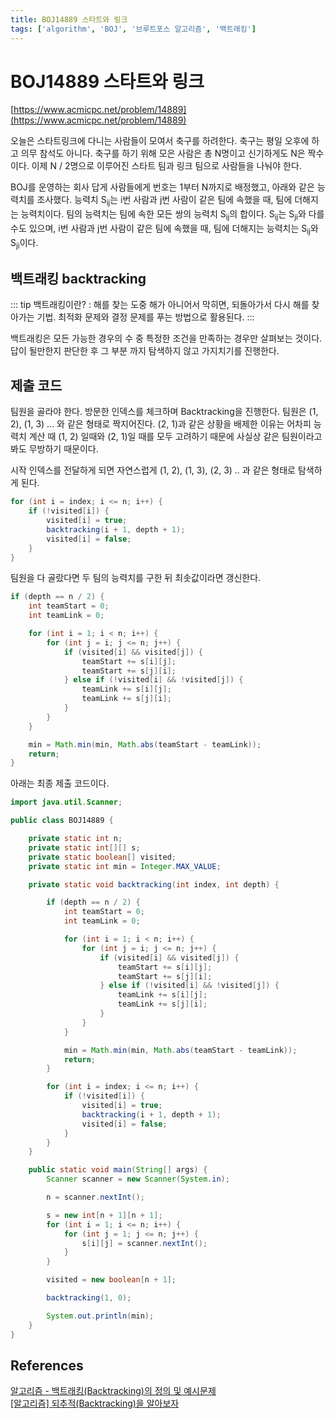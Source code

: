 ```yaml
---
title: BOJ14889 스타트와 링크
tags: ['algorithm', 'BOJ', '브루트포스 알고리즘', '백트래킹']
---
```


# BOJ14889 스타트와 링크

[https://www.acmicpc.net/problem/14889](https://www.acmicpc.net/problem/14889)

오늘은 스타트링크에 다니는 사람들이 모여서 축구를 하려한다. 축구는 평일 오후에 하고 의무 참석도 아니다. 축구를 하기 위해 모은 사람은 총 N명이고 신기하게도 N은 짝수이다. 이제 N / 2명으로 이루어진 스타트 팀과 링크 팀으로 사람들을 나눠야 한다.

BOJ를 운영하는 회사 답게 사람들에게 번호는 1부터 N까지로 배정했고, 아래와 같은 능력치를 조사했다. 능력치 S<sub>ij</sub>는 i번 사람과 j번 사람이 같은 팀에 속했을 때, 팀에 더해지는 능력치이다. 팀의 능력치는 팀에 속한 모든 쌍의 능력치 S<sub>ij</sub>의 합이다. S<sub>ij</sub>는 S<sub>ji</sub>와 다를 수도 있으며, i번 사람과 j번 사람이 같은 팀에 속했을 때, 팀에 더해지는 능력치는 S<sub>ij</sub>와 S<sub>ji</sub>이다.

## 백트래킹 backtracking

::: tip
백트래킹이란? : 해를 찾는 도중 해가 아니어서 막히면, 되돌아가서 다시 해를 찾아가는 기법. 최적화 문제와 결정 문제를 푸는 방법으로 활용된다.
:::

백트래킹은 모든 가능한 경우의 수 중 특정한 조건을 만족하는 경우만 살펴보는 것이다. 답이 될만한지 판단한 후 그 부분 까지 탐색하지 않고 가지치기를 진행한다.

## 제출 코드

팀원을 골라야 한다. 방문한 인덱스를 체크하며 Backtracking을 진행한다. 팀원은 (1, 2), (1, 3) ... 와 같은 형태로 짝지어진다. (2, 1)과 같은 상황을 배제한 이유는 어차피 능력치 계산 때 (1, 2) 일때와 (2, 1)일 때를 모두 고려하기 때문에 사실상 같은 팀원이라고 봐도 무방하기 때문이다.

시작 인덱스를 전달하게 되면 자연스럽게 (1, 2), (1, 3), (2, 3) .. 과 같은 형태로 탐색하게 된다.
```java
for (int i = index; i <= n; i++) {
    if (!visited[i]) {
        visited[i] = true;
        backtracking(i + 1, depth + 1);
        visited[i] = false;
    }
}
```

팀원을 다 골랐다면 두 팀의 능력치를 구한 뒤 최솟값이라면 갱신한다.
```java
if (depth == n / 2) {
    int teamStart = 0;
    int teamLink = 0;

    for (int i = 1; i < n; i++) {
        for (int j = i; j <= n; j++) {
            if (visited[i] && visited[j]) {
                teamStart += s[i][j];
                teamStart += s[j][i];
            } else if (!visited[i] && !visited[j]) {
                teamLink += s[i][j];
                teamLink += s[j][i];
            }
        }
    }

    min = Math.min(min, Math.abs(teamStart - teamLink));
    return;
}
```

아래는 최종 제출 코드이다.

```java
import java.util.Scanner;

public class BOJ14889 {

    private static int n;
    private static int[][] s;
    private static boolean[] visited;
    private static int min = Integer.MAX_VALUE;

    private static void backtracking(int index, int depth) {

        if (depth == n / 2) {
            int teamStart = 0;
            int teamLink = 0;

            for (int i = 1; i < n; i++) {
                for (int j = i; j <= n; j++) {
                    if (visited[i] && visited[j]) {
                        teamStart += s[i][j];
                        teamStart += s[j][i];
                    } else if (!visited[i] && !visited[j]) {
                        teamLink += s[i][j];
                        teamLink += s[j][i];
                    }
                }
            }

            min = Math.min(min, Math.abs(teamStart - teamLink));
            return;
        }

        for (int i = index; i <= n; i++) {
            if (!visited[i]) {
                visited[i] = true;
                backtracking(i + 1, depth + 1);
                visited[i] = false;
            }
        }
    }

    public static void main(String[] args) {
        Scanner scanner = new Scanner(System.in);

        n = scanner.nextInt();

        s = new int[n + 1][n + 1];
        for (int i = 1; i <= n; i++) {
            for (int j = 1; j <= n; j++) {
                s[i][j] = scanner.nextInt();
            }
        }

        visited = new boolean[n + 1];

        backtracking(1, 0);

        System.out.println(min);
    }
}
```

## References

[알고리즘 - 백트래킹(Backtracking)의 정의 및 예시문제](https://chanhuiseok.github.io/posts/algo-23/)<br>
[[알고리즘] 되추적(Backtracking)을 알아보자](https://idea-sketch.tistory.com/29)

<TagLinks />